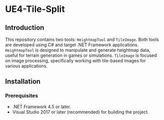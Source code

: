 # UE4-Tile-Split

## Introduction
This repository contains two tools: `HeightmapTool` and `TileImage`. Both tools are developed using C# and target .NET Framework applications. `HeightmapTool` is designed to manipulate and generate heightmap data, useful for terrain generation in games or simulations. `TileImage` is focused on image processing, specifically working with tile-based images for various applications.

## Installation
### Prerequisites
- .NET Framework 4.5 or later.
- Visual Studio 2017 or later (recommended) for building the project.
